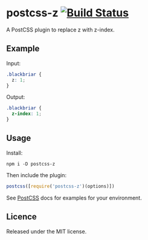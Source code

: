 # postcss-z [![Build Status](https://travis-ci.org/AgtLucas/postcss-z.svg?branch=master)](https://travis-ci.org/AgtLucas/postcss-z)
[PostCSS]: https://github.com/postcss/postcss
A PostCSS plugin to replace z with z-index.

## Example

Input:
```css
.blackbriar {
  z: 1;
}
```

Output:
```css
.blackbriar {
  z-index: 1;
}
```

## Usage
Install:
```
npm i -D postcss-z
```

Then include the plugin:
```js
postcss([require('postcss-z')(options)])
```

See [PostCSS] docs for examples for your environment.

## Licence

Released under the MIT license.
